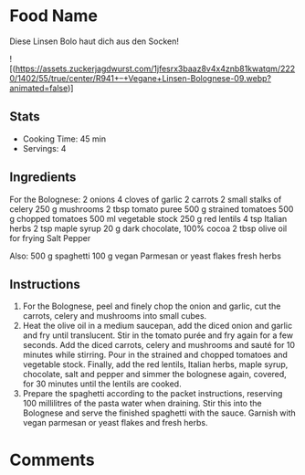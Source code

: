 # Food Name

Diese Linsen Bolo haut dich aus den Socken!

![(https://assets.zuckerjagdwurst.com/1jfesrx3baaz8v4x4znb81kwatqm/2220/1402/55/true/center/R941+–+Vegane+Linsen-Bolognese-09.webp?animated=false)]

## Stats
- Cooking Time: 45 min
- Servings: 4

## Ingredients
For the Bolognese:
2 onions
4 cloves of garlic
2 carrots
2 small stalks of celery
250 g mushrooms
2 tbsp tomato puree
500 g strained tomatoes
500 g chopped tomatoes
500 ml vegetable stock
250 g red lentils
4 tsp Italian herbs
2 tsp maple syrup
20 g dark chocolate, 100% cocoa
2 tbsp olive oil for frying
Salt
Pepper

Also:
500 g spaghetti
100 g vegan Parmesan or yeast flakes
fresh herbs

## Instructions
1. For the Bolognese, peel and finely chop the onion and garlic, cut the carrots, celery and mushrooms into small cubes.
2. Heat the olive oil in a medium saucepan, add the diced onion and garlic and fry until translucent. Stir in the tomato purée and fry again for a few seconds. Add the diced carrots, celery and mushrooms and sauté for 10 minutes while stirring. Pour in the strained and chopped tomatoes and vegetable stock. Finally, add the red lentils, Italian herbs, maple syrup, chocolate, salt and pepper and simmer the bolognese again, covered, for 30 minutes until the lentils are cooked.
3. Prepare the spaghetti according to the packet instructions, reserving 100 millilitres of the pasta water when draining. Stir this into the Bolognese and serve the finished spaghetti with the sauce. Garnish with vegan parmesan or yeast flakes and fresh herbs.

# Comments
